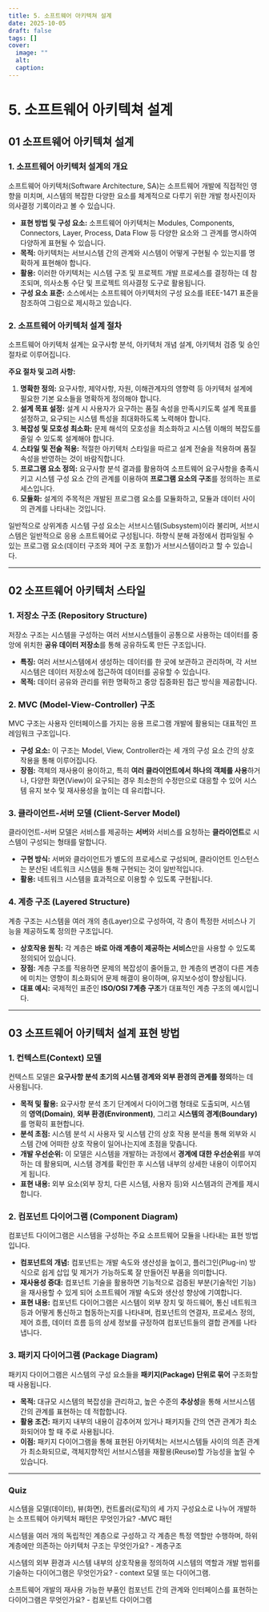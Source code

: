 ```yaml
---
title: 5. 소프트웨어 아키텍쳐 설계
date: 2025-10-05
draft: false
tags: []
cover:
  image: ""
  alt:
  caption:
---
```


# 5. 소프트웨어 아키텍쳐 설계 

## 01 소프트웨어 아키텍쳐 설계 


### 1. 소프트웨어 아키텍처 설계의 개요 

소프트웨어 아키텍처(Software Architecture, SA)는 소프트웨어 개발에 직접적인 영향을 미치며, 시스템의 복잡한 다양한 요소를 체계적으로 다루기 위한 개발 청사진이자 의사결정 기록이라고 볼 수 있습니다.

- **표현 방법 및 구성 요소:** 소프트웨어 아키텍처는 Modules, Components, Connectors, Layer, Process, Data Flow 등 다양한 요소와 그 관계를 명시하여 다양하게 표현될 수 있습니다.
- **목적:** 아키텍처는 서브시스템 간의 관계와 시스템이 어떻게 구현될 수 있는지를 명확하게 표현해야 합니다.
- **활용:** 이러한 아키텍처는 시스템 구조 및 프로젝트 개발 프로세스를 결정하는 데 참조되며, 의사소통 수단 및 프로젝트 의사결정 도구로 활용됩니다.
- **구성 요소 표준:** 소스에서는 소프트웨어 아키텍처의 구성 요소를 IEEE-1471 표준을 참조하여 그림으로 제시하고 있습니다.

### 2. 소프트웨어 아키텍처 설계 절차
소프트웨어 아키텍처 설계는 요구사항 분석, 아키텍처 개념 설계, 아키텍처 검증 및 승인 절차로 이루어집니다.

**주요 절차 및 고려 사항:**

1. **명확한 정의:** 요구사항, 제약사항, 자원, 이해관계자의 영향력 등 아키텍처 설계에 필요한 기본 요소들을 명확하게 정의해야 합니다.
2. **설계 목표 설정:** 설계 시 사용자가 요구하는 품질 속성을 만족시키도록 설계 목표를 설정하고, 요구되는 시스템 특성을 최대화하도록 노력해야 합니다.
3. **복잡성 및 모호성 최소화:** 문제 해석의 모호성을 최소화하고 시스템 이해의 복잡도를 줄일 수 있도록 설계해야 합니다.
4. **스타일 및 전술 적용:** 적절한 아키텍처 스타일을 따르고 설계 전술을 적용하며 품질 속성을 반영하는 것이 바람직합니다.
5. **프로그램 요소 정의:** 요구사항 분석 결과를 활용하여 소프트웨어 요구사항을 충족시키고 시스템 구성 요소 간의 관계를 이용하여 **프로그램 요소의 구조**를 정의하는 프로세스입니다.
6. **모듈화:** 설계의 주목적은 개발된 프로그램 요소를 모듈화하고, 모듈과 데이터 사이의 관계를 나타내는 것입니다.

일반적으로 상위계층 시스템 구성 요소는 서브시스템(Subsystem)이라 불리며, 서브시스템은 일반적으로 응용 소프트웨어로 구성됩니다. 하향식 분해 과정에서 컴파일될 수 있는 프로그램 요소(데이터 구조와 제어 구조 포함)가 서브시스템이라고 할 수 있습니다.


---
## 02 소프트웨어 아키텍처 스타일 

### 1. 저장소 구조 (Repository Structure)

저장소 구조는 시스템을 구성하는 여러 서브시스템들이 공통으로 사용하는 데이터를 중앙에 위치한 **공유 데이터 저장소**를 통해 공유하도록 만든 구조입니다.

- **특징:** 여러 서브시스템에서 생성하는 데이터를 한 곳에 보관하고 관리하며, 각 서브시스템은 데이터 저장소에 접근하여 데이터를 공유할 수 있습니다.
- **목적:** 데이터 공유와 관리를 위한 명확하고 중앙 집중화된 접근 방식을 제공합니다.

### 2. MVC (Model-View-Controller) 구조

MVC 구조는 사용자 인터페이스를 가지는 응용 프로그램 개발에 활용되는 대표적인 프레임워크 구조입니다.

- **구성 요소:** 이 구조는 Model, View, Controller라는 세 개의 구성 요소 간의 상호 작용을 통해 이루어집니다.
- **장점:** 객체의 재사용이 용이하고, 특히 **여러 클라이언트에서 하나의 객체를 사용**하거나, 다양한 화면(View)이 요구되는 경우 최소한의 수정만으로 대응할 수 있어 시스템 유지 보수 및 재사용성을 높이는 데 유리합니다.

### 3. 클라이언트-서버 모델 (Client-Server Model)

클라이언트-서버 모델은 서비스를 제공하는 **서버**와 서비스를 요청하는 **클라이언트**로 시스템이 구성되는 형태를 말합니다.

- **구현 방식:** 서버와 클라이언트가 별도의 프로세스로 구성되며, 클라이언트 인스턴스는 분산된 네트워크 시스템을 통해 구현되는 것이 일반적입니다.
- **활용:** 네트워크 시스템을 효과적으로 이용할 수 있도록 구현됩니다.

### 4. 계층 구조 (Layered Structure)

계층 구조는 시스템을 여러 개의 층(Layer)으로 구성하여, 각 층이 특정한 서비스나 기능을 제공하도록 정의한 구조입니다.

- **상호작용 원칙:** 각 계층은 **바로 아래 계층이 제공하는 서비스**만을 사용할 수 있도록 정의되어 있습니다.
- **장점:** 계층 구조를 적용하면 문제의 복잡성이 줄어들고, 한 계층의 변경이 다른 계층에 미치는 영향이 최소화되어 문제 해결이 용이하며, 유지보수성이 향상됩니다.
- **대표 예시:** 국제적인 표준인 **ISO/OSI 7계층 구조**가 대표적인 계층 구조의 예시입니다.

---

## 03 소프트웨어 아키텍처 설계 표현 방법 

### 1. 컨텍스트(Context) 모델

컨텍스트 모델은 **요구사항 분석 초기의 시스템 경계와 외부 환경의 관계를 정의**하는 데 사용됩니다.

- **목적 및 활용:** 요구사항 분석 초기 단계에서 다이어그램 형태로 도출되며, 시스템의 **영역(Domain)**, **외부 환경(Environment)**, 그리고 **시스템의 경계(Boundary)** 를 명확히 표현합니다.
- **분석 초점:** 시스템 분석 시 사용자 및 시스템 간의 상호 작용 분석을 통해 외부와 시스템 간에 어떠한 상호 작용이 일어나는지에 초점을 맞춥니다.
- **개발 우선순위:** 이 모델은 시스템을 개발하는 과정에서 **경계에 대한 우선순위**를 부여하는 데 활용되며, 시스템 경계를 확인한 후 시스템 내부의 상세한 내용이 이루어지게 됩니다.
- **표현 내용:** 외부 요소(외부 장치, 다른 시스템, 사용자 등)와 시스템과의 관계를 제시합니다.

### 2. 컴포넌트 다이어그램 (Component Diagram)

컴포넌트 다이어그램은 시스템을 구성하는 주요 소프트웨어 모듈을 나타내는 표현 방법입니다.

- **컴포넌트의 개념:** 컴포넌트는 개발 속도와 생산성을 높이고, 플러그인(Plug-in) 방식으로 쉽게 삽입 및 제거가 가능하도록 잘 만들어진 부품을 의미합니다.
- **재사용성 증대:** 컴포넌트 기술을 활용하면 기능적으로 검증된 부분(기술적인 기능)을 재사용할 수 있게 되어 소프트웨어 개발 속도와 생산성 향상에 기여합니다.
- **표현 내용:** 컴포넌트 다이어그램은 시스템이 외부 장치 및 하드웨어, 통신 네트워크 등과 어떻게 통신하고 협동하는지를 나타내며, 컴포넌트의 연결자, 프로세스 정의, 제어 흐름, 데이터 흐름 등의 상세 정보를 규정하여 컴포넌트들의 결합 관계를 나타냅니다.

### 3. 패키지 다이어그램 (Package Diagram)

패키지 다이어그램은 시스템의 구성 요소들을 **패키지(Package) 단위로 묶어** 구조화할 때 사용됩니다.

- **목적:** 대규모 시스템의 복잡성을 관리하고, 높은 수준의 **추상성**을 통해 서브시스템 간의 관계를 표현하는 데 적합합니다.
- **활용 조건:** 패키지 내부의 내용이 감추어져 있거나 패키지들 간의 연관 관계가 최소화되어야 할 때 주로 사용됩니다.
- **이점:** 패키지 다이어그램을 통해 표현된 아키텍처는 서브시스템들 사이의 의존 관계가 최소화되므로, 객체지향적인 서브시스템을 재활용(Reuse)할 가능성을 높일 수 있습니다.
---

### Quiz

시스템을 모델(데이터), 뷰(화면), 컨트롤러(로직)의 세 가지 구성요소로 나누어 개발하는 소프트웨어 아키텍처 패턴은 무엇인가요? -MVC 패턴

시스템을 여러 개의 독립적인 계층으로 구성하고 각 계층은 특정 역할만 수행하며, 하위 계층에만 의존하는 아키텍처 구조는 무엇인가요? - 계층구조 

시스템의 외부 환경과 시스템 내부의 상호작용을 정의하여 시스템의 역할과 개발 범위를 기술하는 다이어그램은 무엇인가요? - context 모델 또는 다이어그램. 

소프트웨어 개발의 재사용 가능한 부품인 컴포넌트 간의 관계와 인터페이스를 표현하는 다이어그램은 무엇인가요? - 컴포넌트 다이어그램 

